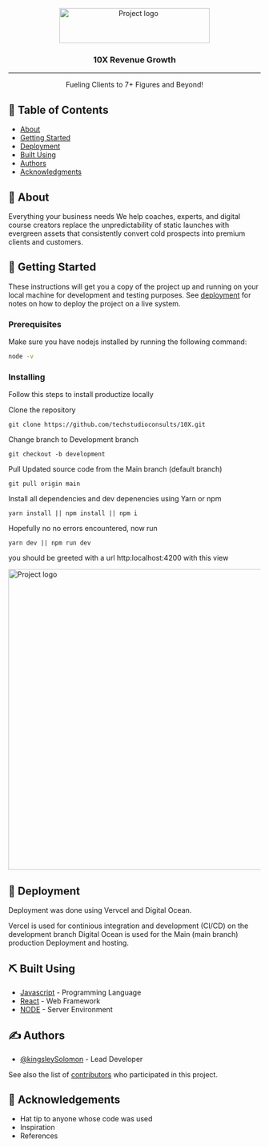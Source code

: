 <p align="center">
  <a href="tsa-productize.vercel.app" rel="noopener">
 <img width=300px height=70px src="./src/assets/10X LOGO.png" alt="Project logo"></a>
<h3 align="center">10X Revenue Growth</h3>
<div align="center">

<!-- [![Status](https://img.shields.io/badge/status-active-success.svg)]() [![GitHub Issues](https://img.shields.io/github/issues/productize/The-Documentation-Compendium.svg)](https://github.com/techstudioconsults/Productize/issues) [![GitHub Pull Requests](https://img.shields.io/github/issues-pr/kylelobo/The-Documentation-Compendium.svg)](https://github.com/techstudioconsults/Productize/pulls) [![License](https://img.shields.io/badge/license-MIT-blue.svg)](/LICENSE) -->

</div>
</p>

---

<p align="center">
  Fueling Clients to 7+ Figures and Beyond!
  <br>
</p>

## 📝 Table of Contents

<!-- -   [TODO](../TODO.md) -->
<!-- -   [Usage](#usage) -->
<!-- -   [Contributing](../CONTRIBUTING.md) -->

-   [About](#about)
-   [Getting Started](#getting_started)
-   [Deployment](#deployment)
-   [Built Using](#built_using)
-   [Authors](#authors)
-   [Acknowledgments](#acknowledgement)

## 🧐 About <a name = "about"></a>

Everything your business needs We help coaches, experts, and digital course creators replace the unpredictability of static launches with evergreen assets that consistently convert cold prospects into premium clients and customers.

## 🏁 Getting Started <a name = "getting_started"></a>

These instructions will get you a copy of the project up and running on your local machine for development and testing purposes. See [deployment](#deployment) for notes on how to deploy the project on a live system.

### Prerequisites

Make sure you have nodejs installed by running the following command:

```bash
node -v
```

### Installing

Follow this steps to install productize locally

Clone the repository

```
git clone https://github.com/techstudioconsults/10X.git
```

Change branch to Development branch

```
git checkout -b development
```

Pull Updated source code from the Main branch (default branch)

```
git pull origin main
```

Install all dependencies and dev depenencies using Yarn or npm

```
yarn install || npm install || npm i
```

Hopefully no no errors encountered, now run

```
yarn dev || npm run dev
```

you should be greeted with a url http:localhost:4200 with this view

<p>
  <img width="1440px" height="600px" src="https://res.cloudinary.com/kingsleysolomon/image/upload/v1713423948/Screenshot_2024-04-18_080259_dvdsrd.png" alt="Project logo">
</p>

<!-- ### Break down into end to end tests

Explain what these tests test and why

```
Give an example
``` -->

<!-- ### And coding style tests

Explain what these tests test and why

```
Give an example
``` -->

<!-- ## 🎈 Usage <a name="usage"></a>

Add notes about how to use the system. -->

## 🚀 Deployment <a name = "deployment"></a>

Deployment was done using Vervcel and Digital Ocean.

Vercel is used for continious integration and development (CI/CD) on the development branch Digital Ocean is used for the Main (main branch) production Deployment and hosting.

## ⛏️ Built Using <a name = "built_using"></a>

<!-- -   [NX](https://nx.dev/) - Build System -->

-   [Javascript](https://www.javascript.com/) - Programming Language
-   [React](https://react.dev/) - Web Framework
-   [NODE](https://www.nodejs.org/) - Server Environment

## ✍️ Authors <a name = "authors"></a>

-   [@kingsleySolomon](https://github.com/kinxlo) - Lead Developer

See also the list of [contributors](https://github.com/techstudioconsults/10X/graphs/contributors) who participated in this project.

## 🎉 Acknowledgements <a name = "acknowledgement"></a>

-   Hat tip to anyone whose code was used
-   Inspiration
-   References
